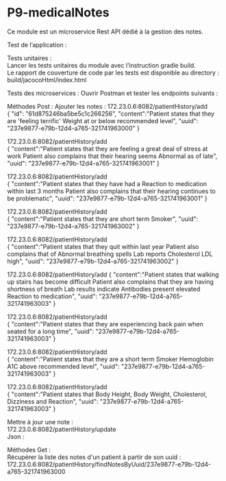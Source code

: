 # P9-medicalNotes

Ce module est un microservice Rest API dédié à la gestion des notes.

Test de l’application :

Tests unitaires :  
Lancer les tests unitaires du module avec l’instruction gradle build.  
Le rapport de couverture de code par les tests est disponible au directory :
build/jacocoHtml/index.html

Tests des microservices :
Ouvrir Postman et tester les endpoints suivants : 

Méthodes Post :
Ajouter les notes :
172.23.0.6:8082/patientHistory/add  
{
"id": "61d875246ba5be5c1c266256",
"content":"Patient states that they are 'feeling terrific' Weight at or below recommended level",
"uuid": "237e9877-e79b-12d4-a765-321741963000"
}  

172.23.0.6:8082/patientHistory/add  
{
"content":"Patient states that they are feeling a great deal of stress at work Patient also complains that their hearing seems Abnormal as of late",
"uuid": "237e9877-e79b-12d4-a765-321741963001"
}

172.23.0.6:8082/patientHistory/add    
{
"content":"Patient states that they have had a Reaction to medication within last 3 months Patient also complains that their hearing continues to be problematic",
"uuid": "237e9877-e79b-12d4-a765-321741963001"
}

172.23.0.6:8082/patientHistory/add  
{
"content":"Patient states that they are short term Smoker",
"uuid": "237e9877-e79b-12d4-a765-321741963002"
}  

172.23.0.6:8082/patientHistory/add  
{ 
"content":"Patient states that they quit within last year Patient also complains that of Abnormal breathing spells Lab reports Cholesterol LDL high",
"uuid": "237e9877-e79b-12d4-a765-321741963002"
}  
 
172.23.0.6:8082/patientHistory/add
{
"content":"Patient states that walking up stairs has become difficult Patient also complains that they are having shortness of breath Lab results indicate Antibodies present elevated Reaction to medication",
"uuid": "237e9877-e79b-12d4-a765-321741963003"
}

172.23.0.6:8082/patientHistory/add  
{
"content":"Patient states that they are experiencing back pain when seated for a long time",
"uuid": "237e9877-e79b-12d4-a765-321741963003"
}  

172.23.0.6:8082/patientHistory/add  
{
"content":"Patient states that they are a short term Smoker Hemoglobin A1C above recommended level",
"uuid": "237e9877-e79b-12d4-a765-321741963003"
}  

172.23.0.6:8082/patientHistory/add  
{
"content":"Patient states that Body Height, Body Weight, Cholesterol, Dizziness and Reaction",
"uuid": "237e9877-e79b-12d4-a765-321741963003"
}  

Mettre à jour une note :    
172.23.0.6:8082/patientHistory/update  
Json : 


Méthodes Get :    
Récupérer la liste des notes d'un patient à partir de son uuid :  
172.23.0.6:8082/patientHistory/findNotesByUuid/237e9877-e79b-12d4-a765-321741963000
